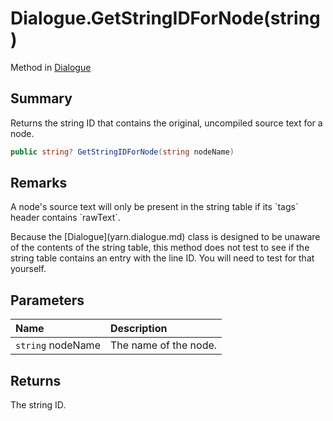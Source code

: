 # Dialogue.GetStringIDForNode(string)

Method in [Dialogue](/docs/api/csharp/yarn.dialogue.md)

## Summary


Returns the string ID that contains the original, uncompiled source
text for a node.


```csharp
public string? GetStringIDForNode(string nodeName)
```

## Remarks

<p>
A node's source text will only be present in the string table if its
`tags` header contains `rawText`.
</p> <p>
Because the [Dialogue](yarn.dialogue.md) class is designed to be unaware
of the contents of the string table, this method does not test to
see if the string table contains an entry with the line ID. You will
need to test for that yourself.
</p>

## Parameters

|Name|Description|
|:---|:---|
|`string` nodeName|The name of the node.|

## Returns

The string ID.

